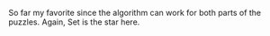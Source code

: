 So far my favorite since the algorithm can work for both parts of the puzzles. Again, Set is the star here.
